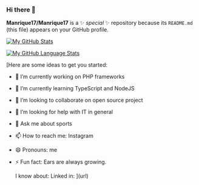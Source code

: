 ### Hi there 👋

**Manrique17/Manrique17** is a ✨ _special_ ✨ repository because its `README.md` (this file) appears on your GitHub profile.

[![My GitHub Stats](https://github-readme-stats.vercel.app/api/?username=Manrique17&count_private=true&theme=tokyonight&showicons=true)]()

[![My GitHub Language Stats](https://github-readme-stats.vercel.app/api/top-langs/?username=Manrique17&langs_count=5&theme=tokyonight)]()

[Here are some ideas to get you started:

- 🔭 I’m currently working on PHP frameworks
- 🌱 I’m currently learning TypeScript and NodeJS
- 👯 I’m looking to collaborate on open source project
- 🤔 I’m looking for help with IT in general
- 💬 Ask me about sports
- 📫 How to reach me: Instagram
- 😄 Pronouns: me
- ⚡ Fun fact: Ears are always growing.

  I know about: 
  Linked in: 
](url)
